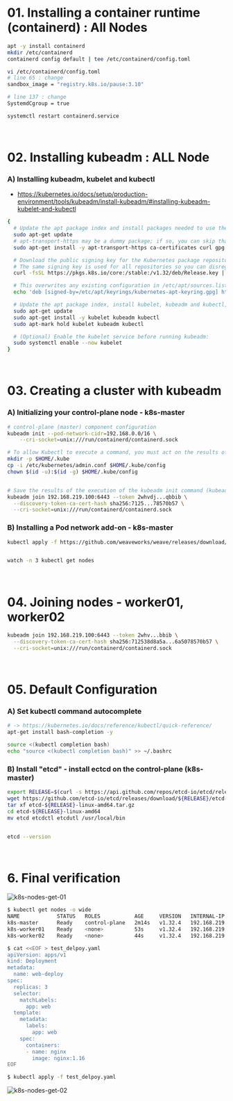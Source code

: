 # 01. Installing a container runtime (containerd) : All Nodes

```bash
apt -y install containerd
mkdir /etc/containerd
containerd config default | tee /etc/containerd/config.toml
```

```bash
vi /etc/containerd/config.toml
# line 65 : change
sandbox_image = "registry.k8s.io/pause:3.10"

# line 137 : change
SystemdCgroup = true

systemctl restart containerd.service
```

<BR>

# 02. Installing kubeadm : ALL Node

### A) Installing kubeadm, kubelet and kubectl

- https://kubernetes.io/docs/setup/production-environment/tools/kubeadm/install-kubeadm/#installing-kubeadm-kubelet-and-kubectl

```bash
{
  # Update the apt package index and install packages needed to use the Kubernetes apt repository:
  sudo apt-get update
  # apt-transport-https may be a dummy package; if so, you can skip that package
  sudo apt-get install -y apt-transport-https ca-certificates curl gpg

  # Download the public signing key for the Kubernetes package repositories. 
  # The same signing key is used for all repositories so you can disregard the version in the URL:
  curl -fsSL https://pkgs.k8s.io/core:/stable:/v1.32/deb/Release.key | sudo gpg --dearmor -o /etc/apt/keyrings/kubernetes-apt-keyring.gpg

  # This overwrites any existing configuration in /etc/apt/sources.list.d/kubernetes.list
  echo 'deb [signed-by=/etc/apt/keyrings/kubernetes-apt-keyring.gpg] https://pkgs.k8s.io/core:/stable:/v1.32/deb/ /' | sudo tee /etc/apt/sources.list.d/kubernetes.list

  # Update the apt package index, install kubelet, kubeadm and kubectl, and pin their version:
  sudo apt-get update
  sudo apt-get install -y kubelet kubeadm kubectl
  sudo apt-mark hold kubelet kubeadm kubectl

  # (Optional) Enable the kubelet service before running kubeadm:
  sudo systemctl enable --now kubelet
}
```

<BR>

# 03. Creating a cluster with kubeadm

### A) Initializing your control-plane node - k8s-master

```bash
# control-plane (master) component configuration
kubeadm init --pod-network-cidr=192.168.0.0/16 \
    --cri-socket=unix:///run/containerd/containerd.sock

# To allow Kubectl to execute a command, you must act on the results of the execution of the kubadminit command.
mkdir -p $HOME/.kube
cp -i /etc/kubernetes/admin.conf $HOME/.kube/config
chown $(id -u):$(id -g) $HOME/.kube/config


# Save the results of the execution of the kubeadm init command (kubeadm join command) separately.
kubeadm join 192.168.219.100:6443 --token 2whvdj...qbbib \
  --discovery-token-ca-cert-hash sha256:7125...78570b57 \
  --cri-socket=unix:///run/containerd/containerd.sock
```

### B) Installing a Pod network add-on - k8s-master

```bash
kubectl apply -f https://github.com/weaveworks/weave/releases/download/v2.8.1/weave-daemonset-k8s.yaml


watch -n 3 kubectl get nodes
```

<BR>

# 04. Joining nodes - worker01, worker02

```bash
kubeadm join 192.168.219.100:6443 --token 2whv...bbib \
  --discovery-token-ca-cert-hash sha256:712538d8a5a...6a5078570b57 \
  --cri-socket=unix:///run/containerd/containerd.sock
```

<BR>

# 05. Default Configuration

### A) Set kubectl command autocomplete

```bash
# -> https://kubernetes.io/docs/reference/kubectl/quick-reference/
apt-get install bash-completion -y

source <(kubectl completion bash)
echo "source <(kubectl completion bash)" >> ~/.bashrc
```

### B) Install "etcd" - install ectcd on the control-plane (k8s-master)

```bash
export RELEASE=$(curl -s https://api.github.com/repos/etcd-io/etcd/releases/latest|grep tag_name | cut -d '"' -f 4)
wget https://github.com/etcd-io/etcd/releases/download/${RELEASE}/etcd-${RELEASE}-linux-amd64.tar.gz
tar xf etcd-${RELEASE}-linux-amd64.tar.gz
cd etcd-${RELEASE}-linux-amd64
mv etcd etcdctl etcdutl /usr/local/bin


etcd --version
```

<BR>

# 6. Final verification

![k8s-nodes-get-01]()

```bash
$ kubectl get nodes -o wide
NAME            STATUS   ROLES           AGE     VERSION   INTERNAL-IP      EXTERNAL-IP   OS-IMAGE             KERNEL-VERSION     CONTAINER-RUNTIME
k8s-master      Ready    control-plane   2m14s   v1.32.4   192.168.219.10   <none>        Ubuntu 24.04.2 LTS   6.8.0-51-generic   containerd://1.7.24
k8s-worker01    Ready    <none>          53s     v1.32.4   192.168.219.11   <none>        Ubuntu 24.04.2 LTS   6.8.0-51-generic   containerd://1.7.24
k8s-worker02    Ready    <none>          44s     v1.32.4   192.168.219.12   <none>        Ubuntu 24.04.2 LTS   6.8.0-51-generic   containerd://1.7.24
```

```bash
$ cat <<EOF > test_delpoy.yaml
apiVersion: apps/v1
kind: Deployment
metadata:
  name: web-deploy
spec:
  replicas: 3
  selector:
    matchLabels:
      app: web
  template:
    metadata:
      labels:
        app: web
    spec:
      containers:
      - name: nginx
        image: nginx:1.16
EOF

$ kubectl apply -f test_delpoy.yaml
```

![k8s-nodes-get-02]()